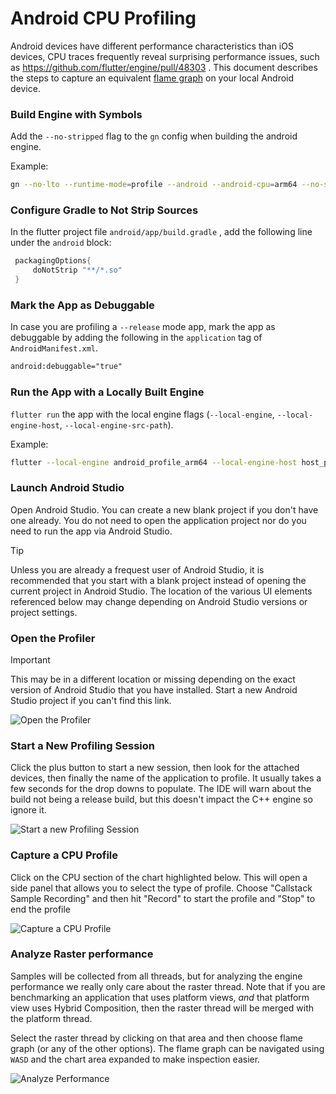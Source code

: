 # Android CPU Profiling

Android devices have different performance characteristics than iOS devices, CPU traces frequently reveal surprising performance issues, such as https://github.com/flutter/engine/pull/48303 . This document describes the steps to capture an equivalent [flame graph](https://cacm.acm.org/magazines/2016/6/202665-the-flame-graph/abstract) on your local Android device.

### Build Engine with Symbols

Add the `--no-stripped` flag to the `gn` config when building the android engine.

Example:

```sh
gn --no-lto --runtime-mode=profile --android --android-cpu=arm64 --no-stripped
```

### Configure Gradle to Not Strip Sources

In the flutter project file `android/app/build.gradle` , add the following line under the `android` block:

```gradle
 packagingOptions{
     doNotStrip "**/*.so"
 }
```

### Mark the App as Debuggable

In case you are profiling a `--release` mode app, mark the app as debuggable by adding the following in the `application` tag of `AndroidManifest.xml`.

```xml
android:debuggable="true"
```

### Run the App with a Locally Built Engine

`flutter run` the app with the local engine flags (`--local-engine`,  `--local-engine-host`,  `--local-engine-src-path`).

Example:

```sh
flutter --local-engine android_profile_arm64 --local-engine-host host_profile_arm64 run --enable-impeller --profile
```

### Launch Android Studio

Open Android Studio. You can create a new blank project if you don't have one already. You do not need to open the application project nor do you need to run the app via Android Studio.

> [!TIP]
> Unless you are already a frequest user of Android Studio, it is recommended that you start with a blank project instead of opening the current project in Android Studio. The location of the various UI elements referenced below may change depending on Android Studio versions or project settings.

### Open the Profiler

> [!IMPORTANT]
> This may be in a different location or missing depending on the exact version of Android Studio that you have installed. Start a new Android Studio project if you can't find this link.

![Open the Profiler](https://raw.githubusercontent.com/flutter/assets-for-api-docs//5da33067f5cfc7f177d9c460d618397aad9082ca/assets/engine/impeller/android_profiling/image.avif)

### Start a New Profiling Session

Click the plus button to start a new session, then look for the attached devices, then finally the name of the application to profile. It usually takes a few seconds for the drop downs to populate. The IDE will warn about the build not being a release build, but this doesn't impact the C++ engine so ignore it.

![Start a new Profiling Session](https://raw.githubusercontent.com/flutter/assets-for-api-docs//5da33067f5cfc7f177d9c460d618397aad9082ca/assets/engine/impeller/android_profiling/dropdown.avif)

### Capture a CPU Profile

Click on the CPU section of the chart highlighted below. This will open a side panel that allows you to select the type of profile. Choose "Callstack Sample Recording" and then hit "Record" to start the profile and "Stop" to end the profile

![Capture a CPU Profile](https://raw.githubusercontent.com/flutter/assets-for-api-docs//5da33067f5cfc7f177d9c460d618397aad9082ca/assets/engine/impeller/android_profiling/where_do_i_click.avif)

### Analyze Raster performance

Samples will be collected from all threads, but for analyzing the engine performance we really only care about the raster thread. Note that if you are benchmarking an application that uses platform views, _and_ that platform view uses Hybrid Composition, then the raster thread will be merged with the platform thread.

Select the raster thread by clicking on that area and then choose flame graph (or any of the other options). The flame graph can be navigated using `WASD` and the chart area expanded to make inspection easier.

![Analyze Performance](https://raw.githubusercontent.com/flutter/assets-for-api-docs//5da33067f5cfc7f177d9c460d618397aad9082ca/assets/engine/impeller/android_profiling/so_many_options.avif)
